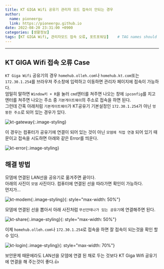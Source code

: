 ```yaml
---
title: KT GIGA Wifi 공유기 관리자 모드 접속이 안되는 경우
author:
  name: pioneergu
  link: https://pioneergu.github.io
date: 2022-08-20 23:31:00 +0900
categories: [생활정보]
tags: [KT GIGA Wifi, 관리자모드 접속 오류, 포트포워딩]    # TAG names should always be lowercase
---
```


---
## **KT GIGA Wifi 접속 오류 Case**

`KT Giga Wifi` 공유기의 경우 `homehub.olleh.com`나 `homehub.kt.com`또는 `172.30.1.254`를 브라우져 주소창에 입력하고 이동하면 관리자 페이지에 접속이 가능하다.  
엄밀히 말하면 `Window키 + R`을 눌러 `cmd`엔터를 쳐주면 나오는 창에 `ipconfig`를 치고 엔터를 쳐주면 나오는 주소 중 `기본게이트웨이`의 주소로 접속을 하면 된다.  
그런데 간혹 아래처럼 `기본게이트웨이`가 KT공유기 기본설정인 `172.30.1.254`가 아닌 `엉뚱한 주소`로 되어 있는 경우가 있다.

![kt-gateway][kt-gateway]{:.image-styling}

이 경우는 컴퓨터가 공유기에 연결이 되어 있는 것이 아닌 `모뎀에 직접 연결` 되어 있기 때문이고 접속을 시도하면 아래와 같은 Error를 띄운다.

![kt-error][kt-error]{:.image-styling}

## 해결 방법

모뎀에 연결된 LAN선을 공유기로 옮겨주면 끝이다.  
아래의 사진이 `모뎀` 사진이다. 컴퓨터에 연결된 선을 따라가면 확인이 가능하다.  
먼지가...

![kt-modem][kt-modem]{:.image-styling}{: style="max-width: 50%"}

모뎀에 연결된 선을 뽑아서 아래 사진처럼 `무선안테나가 있는 공유기`에 연결해주면 된다.

![kt-share][kt-share]{:.image-styling}{: style="max-width: 50%"}

이제 `homehub.olleh.com`나 `172.30.1.254`로 접속을 하면 잘 접속이 되는것을 확인 할 수 있다.

![kt-login][kt-login]{:.image-styling}{: style="max-width: 70%"}

보안문제 때문에라도 LAN선을 모뎀에 연결 된 채로 두는 것보다 KT Giga Wifi 공유기에 연결을 해 주는것이 좋다.👍


[kt-gateway]: https://dsm01pap007files.storage.live.com/y4mvzKQDa1YxCo_F7NmFoNLXYdsN7S4GOxcwTaZfblo9Qi2RCN1r6KLoUI3qHXRmom2Q502qmutPzZWzR9_f3ojdezBRS7lBjH1SH_8ZdE42di6bkC1_BxVrCPNkXybWENalpxJ1H0QfMy_v5-rR4DEEP2Ph5tBOQD6ivXR4d2PAC_UWXij4HbA34r4395GyVga?width=500&height=246&cropmode=none
[kt-error]: https://dsm01pap007files.storage.live.com/y4mEnW5n5L0E3V-713ZpS0seHc9TtGotKlAF4RhvqHFwVAB8NTmBuPmACiUdHNgPEwKd3WrOM0cBiWcivnT5_NSIqGBcRins-ELyEERiHa9FrdPki45nttCkXo5PJ005xtARGGhHS0uAgelxkWu2x3kgCKXhBVpoxing2HAaYhfUgHLtZKRg6J3drxu8TcxA4l1?width=336&height=299&cropmode=none
[kt-modem]: https://dsm01pap007files.storage.live.com/y4m1uEMkaQ1KNn-GSERZCDNMoHHc2Ad4CKusLetbdW4FAoBm0riPas4NEGnIu8GMAekIepnURYYGVfTe5WtT-QuVZMY62DcsIW8CP_SqXPqAYfC6U0jMum8OZzYWkuHCyOlRB8M6k9jdosZqHDWQiKCtbS5CPTmZEBcH-wKaZ2bQPFty5-vd4bh0_D6XHjgeqPL?width=495&height=660&cropmode=none
[kt-share]: https://dsm01pap007files.storage.live.com/y4maTh_dcNSDer0Qi6gCH4nul-D6eUTtGGj-KbT0vlnA4kSUHz1hRd6UViOE47djJXGyVIHz7KLCVmFMwb1FRG35dkTuDP-yYoqRpA6FAS219HFCo913vMgkf9AUOhLZUY4PLua2avRdZVpMOTWVTZv9iPVUCgnISKA99ccnngHAkDDfpMaKE-laYXiBmDUJG8q?width=495&height=660&cropmode=none
[kt-login]: https://dsm01pap007files.storage.live.com/y4mzdIcKoM3rNa86aYmsy4DtlkweG29S4RlfzJVDDm1FCIgYiy9d6W2l3fkFDgckfs95BKVsUVQDPJrCW4C7ZUzzDUxgOWbp1I3te6kGDCVYbTTx1OTBXyRPqYWtcJ8QRZ7Ze87bZrzfjZU_F6iF1fIB6ZKtiIrRTNnJRF4u3Y_ZAF4lERRFLo1y6wuLTcpwOWR?width=660&height=287&cropmode=none